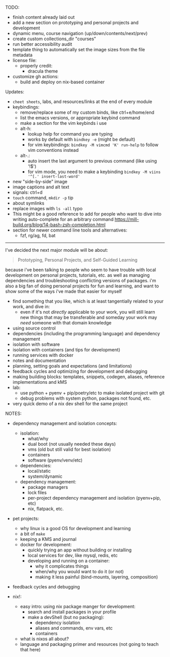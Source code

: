 TODO:

- finish content already laid out
- add a new section on prototyping and personal projects and development
- dynamic menu, course navigation (up/down/contents/next/prev)
- create custom collections_dir "courses"
- run better accessibility audit
- template thing to automatically set the image sizes from the file metadata
- license file:
  * properly credit:
    + dracula theme
- customize gh actions:
  * build and deploy on nix-based container


Updates:

- `cheet sheets`, labs, and resources/links at the end of every module
- keybindings:
  * remove/replace some of my custom binds, like ctrl+e/home/end
  * list the emacs versions, or appropriate keybind command
  * make a section for the vim keybinds i use
  * alt-h:
    + lookup help for command you are typing
    + works by default with `bindkey -e` (might be default)
    + for vim keybindings: `bindkey -M vimcmd 'K' run-help` to follow vim conventions instead
  * alt-.:
    + auto insert the last argument to previous command (like using '!$')
    + for vim mode, you need to make a keybinding `bindkey -M viins '^[.' insert-last-word'`
- new "side-by-side" image
- image captions and alt text
- signals: ctrl+d
- `touch` command, `mkdir -p` tip
- about symlinks
- replace images with `ls -all` typo
- This might be a good reference to add for people who want to dive into writing auto-complete for an arbitrary command https://mill-build.org/blog/14-bash-zsh-completion.html
- section for newer command line tools and alternatives:
  * fzf, rg/ag, fd, bat


---


I've decided the next major module will be about:

> Prototyping, Personal Projects, and Self-Guided Learning

because i've been talking to people who seem to have trouble with local development on personal projects, tutorials, etc. as well as managing dependencies and troubleshooting conflicting versions of packages. i'm also a big fan of doing personal projects for fun and learning, and want to show some of the ways i've made that easier for myself

- find something that you like, which is at least tangentially related to your work, and dive in:
  * even if it's not _directly_ applicable to your work, you will still learn new things that may be transferable and someday your work may _need_ someone with that domain knowledge
- using source control
- dependencies (including the programming language) and dependency management
- isolation with software
- isolation with containers (and tips for development)
- running services with docker
- notes and documentation
- planning, setting goals and expectations (and limitations)
- feedback cycles and optimizing for development and debugging
- making building blocks: templates, snippets, codegen, aliases, reference implementations and kMS
- lab:
  * use python + pyenv + pip/poetry/etc to make isolated project with git
  * debug problems with system python, packages not found, etc.
- very quick demo of a nix dev shell for the same project

NOTES:

- dependency management and isolation concepts:
  * isolation:
    + what/why
    + dual boot (not usually needed these days)
    + vms (old but still valid for best isolation)
    + containers
    + software (pyenv/venv/etc)
  * dependencies:
    + local/static
    + system/dynamic
  * dependency management:
    + package managers
    + lock files
    + per-project dependency management and isolation (pyenv+pip, etc)
    + nix, flatpack, etc.

- pet projects:
  * why linux is a good OS for development and learning
  * a bit of `make`
  * keeping a KMS and journal
  * docker for development:
    + quickly trying an app without building or installing
    + local services for dev, like mysql, redis, etc
    + developing and running on a container:
      + why it complicates things
      + when/why you would want to do it (or not)
      + making it less painful (bind-mounts, layering, composition)

- feedback cycles and debugging

- nix!:
  * easy intro: using nix package manger for development:
    + search and install packages in your profile
    + make a devShell (but no packaging):
      + dependency isolation
      + aliases and commands, env vars, etc
      + containers
  * what is nixos all about?
  * language and packaging primer and resources (not going to teach that here)
